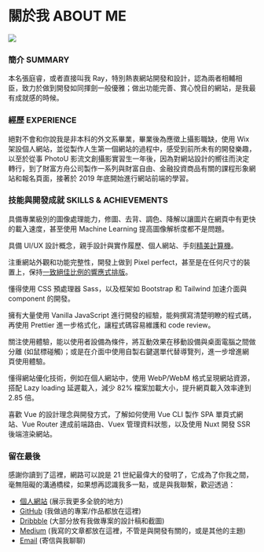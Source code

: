 # 關於我 ABOUT ME

<img src="https://avatars.githubusercontent.com/u/39514595?s=260"></img>

### 簡介 SUMMARY

本名張庭睿，或者直接叫我 Ray，特別熱衷網站開發和設計，認為兩者相輔相臣，致力於做到開發如同揮劍一般優雅；做出功能完善、賞心悅目的網站，是我最有成就感的時候。

### 經歷 EXPERIENCE

絕對不會和你說我是非本科的外文系畢業，畢業後為應徵上攝影職缺，使用 Wix 架設個人網站，並從製作人生第一個網站的過程中，感受到前所未有的開發樂趣，以至於從事 PhotoU 影流文創攝影實習生一年後，因為對網站設計的嚮往而決定轉行，到了財富方舟公司製作一系列與財富自由、金融投資商品有關的課程形象網站和報名頁面，接著於 2019 年底開始進行網站前端的學習。

### 技能與開發成就 SKILLS & ACHIEVEMENTS

具備專業級別的圖像處理能力，修圖、去背、調色、降解以讓圖片在網頁中有更快的載入速度，甚至使用 Machine Learning 提高圖像解析度都不是問題。

具備 UI/UX 設計概念，親手設計與實作履歷、個人網站、手刻[精美計算機](https://rayc2045.github.io/vanilla-calculator/)。

注重網站外觀和功能完整性，開發上做到 Pixel perfect，甚至是在任何尺寸的裝置上，保持[一致絕佳比例的響應式排版](https://rayc.dev)。

懂得使用 CSS 預處理器 Sass，以及框架如 Bootstrap 和 Tailwind 加速介面與 component 的開發。

擁有大量使用 Vanilla JavaScript 進行開發的經驗，能夠撰寫清楚明瞭的程式碼，再使用 Prettier 進一步格式化，讓程式碼容易維護和 code review。

關注使用體驗，能以使用者設備為條件，將互動效果在移動設備與桌面電腦之間做分離 (如鼠標碰觸)；或是在介面中使用自製右鍵選單代替導覽列，進一步增進網頁使用體驗。

懂得網站優化技術，例如在個人網站中，使用 WebP/WebM 格式呈現網站資源，搭配 Lazy loading 延遲載入，減少 82% 檔案加載大小，提升網頁載入效率達到 2.85 倍。

喜歡 Vue 的設計理念與開發方式，了解如何使用 Vue CLI 製作 SPA 單頁式網站、Vue Router 達成前端路由、Vuex 管理資料狀態，以及使用 Nuxt 開發 SSR 後端渲染網站。

### 留在最後

感謝你讀到了這裡，網路可以說是 21 世紀最偉大的發明了，它成為了你我之間，毫無阻礙的溝通橋樑，如果想再認識我多一點，或是與我聯繫，歡迎透過：

- [個人網站](https://rayc.dev/) (展示我更多全貌的地方)
- [GitHub](https://github.com/rayc2045) (我做過的專案/作品都放在這裡)
- [Dribbble](https://dribbble.com/raychangdesign) (大部分放有我做專案的設計稿和截圖)
- [Medium](https://raychangdesign.medium.com/) (我寫的文章都放在這裡，不管是與開發有關的，或是其他的主題)
- [Email](mailto:rayc2045@gmail.com) (寄信與我聊聊)

